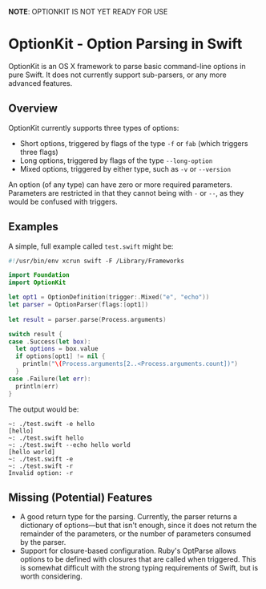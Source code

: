 **NOTE**: OPTIONKIT IS NOT YET READY FOR USE

OptionKit - Option Parsing in Swift
=========

OptionKit is an OS X framework to parse basic command-line options in pure Swift. It
does not currently support sub-parsers, or any more advanced features.

## Overview

OptionKit currently supports three types of options:

* Short options, triggered by flags of the type `-f` or `fab` (which triggers three flags)
* Long options, triggered by flags of the type `--long-option`
* Mixed options, triggered by either type, such as `-v` or `--version`

An option (of any type) can have zero or more required parameters. Parameters are restricted
in that they cannot being with `-` or `--`, as they would be confused with triggers.

## Examples

A simple, full example called `test.swift` might be:

```swift
#!/usr/bin/env xcrun swift -F /Library/Frameworks

import Foundation
import OptionKit

let opt1 = OptionDefinition(trigger:.Mixed("e", "echo"))
let parser = OptionParser(flags:[opt1])
 
let result = parser.parse(Process.arguments)

switch result {
case .Success(let box):
  let options = box.value
  if options[opt1] != nil {
    println("\(Process.arguments[2..<Process.arguments.count])")
  }
case .Failure(let err):
  println(err)
}
```

The output would be:

```
~: ./test.swift -e hello
[hello]
~: ./test.swift hello
~: ./test.swift --echo hello world
[hello world]
~: ./test.swift -e
~: ./test.swift -r
Invalid option: -r
```

## Missing (Potential) Features

* A good return type for the parsing. Currently, the parser returns a dictionary of options—but that isn't enough, since it does not return the remainder of the parameters, or the number of parameters consumed by the parser.
* Support for closure-based configuration. Ruby's OptParse allows options to be defined with closures that are called when triggered. This is somewhat difficult with the strong typing requirements of Swift, but is worth considering.
